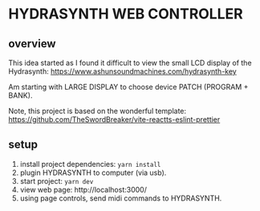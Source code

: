 # HYDRASYNTH WEB CONTROLLER

## overview
This idea started as I found it difficult to view the small LCD display of the Hydrasynth:
https://www.ashunsoundmachines.com/hydrasynth-key

Am starting with LARGE DISPLAY to choose device PATCH (PROGRAM + BANK).

Note, this project is based on the wonderful template:
https://github.com/TheSwordBreaker/vite-reactts-eslint-prettier

## setup
1. install project dependencies:
  ```yarn install```
2. plugin HYDRASYNTH to computer (via usb).
3. start project:
  ```yarn dev```
4. view web page:
   http://localhost:3000/
5. using page controls, send midi commands to HYDRASYNTH.
